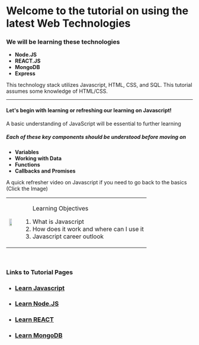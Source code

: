 # Welcome to the tutorial on using the latest Web Technologies

<h3> We will be learning these technologies </h3>
<ul>
  <li><strong>Node.JS</strong></li>
  <li><strong>REACT.JS</strong></li>
  <li><strong>MongoDB</strong></li>
  <li><strong>Express</strong></li>
</ul>

<p>This technology stack utilizes Javascript, HTML, CSS, and SQL. This tutorial assumes some knowledge of HTML/CSS.</p>
<hr>
<h4>Let's begin with learning or refreshing our learning on Javascript!</h5>
<p>A basic understanding of JavaScript will be essential to further learning</p>
<h5>Each of these key components should be understood before moving on</h6>
<ul>
  <li><strong>Variables</strong></li>
  <li><strong>Working with Data</strong></li>
  <li><strong>Functions</strong></li>
  <li><strong>Callbacks and Promises</strong></li>
</ul>
<p>A quick refresher video on Javascript if you need to go back to the basics (Click the Image)</p>

<table>
  <td>
    <a href="https://www.youtube.com/watch?v=upDLs1sn7g4" title="Learn Javascript"><img src="https://img.youtube.com/vi/upDLs1sn7g4/maxresdefault.jpg" width="60%"/></a>
  </td>
  <td>
    <ol><p>Learning Objectives</p>
      <li>What is Javascript</li>
      <li>How does it work and where can I use it</li>
      <li>Javascript career outlook</li>
    </ol>
  </td>
</table>
<br>
<h3>Links to Tutorial Pages</h3>
<ul>
  <li><a href="https://github.com/camab123/Tutorial_MERN_Stack/blob/main/Javascript/JS_Tutorial.md" title="Javascript Readme"><h3>Learn Javascript<h3><a></li>
  <li><a href="https://github.com/camab123/Tutorial_MERN_Stack/blob/main/NodeJS/Node_Tutorial.md" title="Javascript Readme"><h3>Learn Node.JS<h3><a></li>
  <li><a href="https://github.com/camab123/Tutorial_MERN_Stack/blob/main/REACT/REACT_Tutorial.md" title="REACT Readme"><h3>Learn REACT<h3><a></li>
  <li><a href="https://github.com/camab123/Tutorial_MERN_Stack/blob/main/MongoDB/MongoDB_Tutorial.md" title="MongoDB Readme"><h3>Learn MongoDB<h3><a></li>
